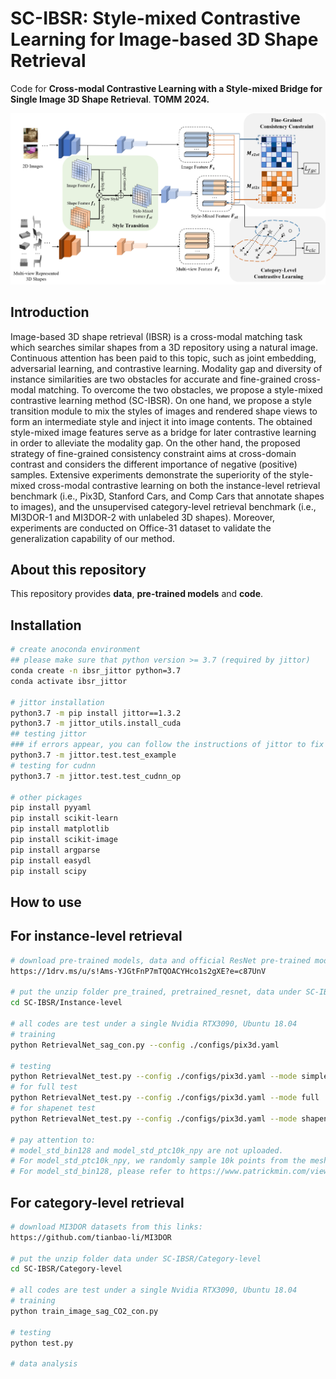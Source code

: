 # SC-IBSR: Style-mixed Contrastive Learning for Image-based 3D Shape Retrieval

Code for **Cross-modal Contrastive Learning with a Style-mixed Bridge for Single Image 3D Shape Retrieval**.  **TOMM 2024.**

![Overview](/images/method.png)

## Introduction

Image-based 3D shape retrieval (IBSR) is a cross-modal matching task which searches similar shapes from a 3D repository using a natural image. Continuous attention has been paid to this topic, such as joint embedding, adversarial learning, and contrastive learning. Modality gap and diversity of instance similarities are two obstacles for accurate and fine-grained cross-modal matching. To overcome the two obstacles, we propose a style-mixed contrastive learning method (SC-IBSR). On one hand, we propose a style transition module to mix the styles of images and rendered shape views to form an intermediate style and inject it into image contents. The obtained style-mixed image features serve as a bridge for later contrastive learning in order to alleviate the modality gap. On the other hand, the proposed strategy of fine-grained consistency constraint aims at cross-domain contrast and considers the different importance of negative (positive) samples. Extensive experiments demonstrate the superiority of the style-mixed cross-modal contrastive learning on both the instance-level retrieval benchmark (i.e., Pix3D, Stanford Cars, and Comp Cars that annotate shapes to images), and the unsupervised category-level retrieval benchmark (i.e., MI3DOR-1 and MI3DOR-2 with unlabeled 3D shapes). Moreover, experiments are conducted on Office-31 dataset to validate the generalization capability of our method.

## About this repository

This repository provides **data**, **pre-trained models** and **code**.

## Installation
```zsh
# create anoconda environment
## please make sure that python version >= 3.7 (required by jittor)
conda create -n ibsr_jittor python=3.7
conda activate ibsr_jittor

# jittor installation
python3.7 -m pip install jittor==1.3.2
python3.7 -m jittor_utils.install_cuda
## testing jittor
### if errors appear, you can follow the instructions of jittor to fix them.
python3.7 -m jittor.test.test_example
# testing for cudnn
python3.7 -m jittor.test.test_cudnn_op

# other pickages
pip install pyyaml
pip install scikit-learn
pip install matplotlib
pip install scikit-image
pip install argparse
pip install easydl
pip install scipy
```



## How to use
## For instance-level retrieval
```zsh
# download pre-trained models, data and official ResNet pre-trained models from this links:
https://1drv.ms/u/s!Ams-YJGtFnP7mTQOACYHco1s2gXE?e=c87UnV

# put the unzip folder pre_trained, pretrained_resnet, data under SC-IBSR/Instance-level
cd SC-IBSR/Instance-level

# all codes are test under a single Nvidia RTX3090, Ubuntu 18.04
# training
python RetrievalNet_sag_con.py --config ./configs/pix3d.yaml

# testing
python RetrievalNet_test.py --config ./configs/pix3d.yaml --mode simple
# for full test
python RetrievalNet_test.py --config ./configs/pix3d.yaml --mode full
# for shapenet test
python RetrievalNet_test.py --config ./configs/pix3d.yaml --mode shapenet

# pay attention to:
# model_std_bin128 and model_std_ptc10k_npy are not uploaded.
# For model_std_ptc10k_npy, we randomly sample 10k points from the mesh by python igl package.
# For model_std_bin128, please refer to https://www.patrickmin.com/viewvox/ for more information.
```

## For category-level retrieval
```zsh
# download MI3DOR datasets from this links:
https://github.com/tianbao-li/MI3DOR

# put the unzip folder data under SC-IBSR/Category-level
cd SC-IBSR/Category-level

# all codes are test under a single Nvidia RTX3090, Ubuntu 18.04
# training
python train_image_sag_CO2_con.py

# testing
python test.py

# data analysis
